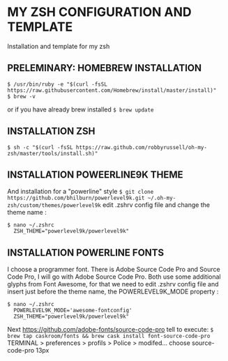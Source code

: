 # MY ZSH CONFIGURATION AND TEMPLATE
Installation and template for my zsh

## PRELEMINARY: HOMEBREW INSTALLATION
```
$ /usr/bin/ruby -e "$(curl -fsSL https://raw.githubusercontent.com/Homebrew/install/master/install)"
$ brew -v
```
or if you have already brew installed
`$ brew update`

## INSTALLATION ZSH
`$ sh -c "$(curl -fsSL https://raw.github.com/robbyrussell/oh-my-zsh/master/tools/install.sh)"`

## INSTALLATION POWEERLINE9K THEME
And installation for a "powerline" style
`$ git clone https://github.com/bhilburn/powerlevel9k.git ~/.oh-my-zsh/custom/themes/powerlevel9k`
edit .zshrv config file and change the theme name : 
```
$ nano ~/.zshrc
  ZSH_THEME="powerlevel9k/powerlevel9k"
```

## INSTALLATION POWERLINE FONTS
I choose a programmer font. There is Adobe Source Code Pro and Source Code Pro, I will go with Adobe Source Code Pro. Both use some additional glyphs from Font Awesome, for that we need to edit .zshrv config file and insert just before the theme name, the POWERLEVEL9K_MODE property : 
```
$ nano ~/.zshrc
  POWERLEVEL9K_MODE='awesome-fontconfig'
  ZSH_THEME="powerlevel9k/powerlevel9k"
```
Next https://github.com/adobe-fonts/source-code-pro tell to execute:
`$ brew tap caskroom/fonts && brew cask install font-source-code-pro`
TERMINAL > preferences > profils > Police > modifed...
choose source-code-pro   13px
